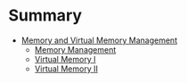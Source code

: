 # Summary

- [Memory and Virtual Memory Management](./memory_management/m_and_vm_management.md)
  - [Memory Management](./memory_management/memory_management.md)
  - [Virtual Memory I](./memory_management/virtual_memory_1.md)
  - [Virtual Memory II](./memory_management/virtual_memory_2.md)
